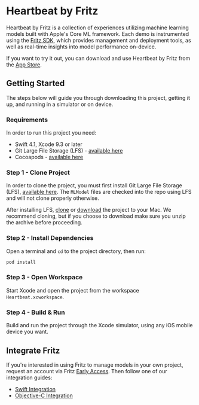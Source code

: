 # Heartbeat by Fritz

Heartbeat by Fritz is a collection of experiences utilizing machine learning models built with Apple's Core ML framework. Each demo is instrumented using the [Fritz SDK](https://github.com/fritzlabs/swift-framework), which provides management and deployment tools, as well as real-time insights into model performance on-device.

If you want to try it out, you can download and use Heartbeat by Fritz from the [App Store](https://itunes.apple.com/us/app/heartbeat-by-fritz/id1325206416).

## Getting Started

The steps below will guide you through downloading this project, getting it up, and running in a simulator or on device.

### Requirements

In order to run this project you need:

- Swift 4.1, Xcode 9.3 or later
- Git Large File Storage (LFS) - [available here](https://git-lfs.github.com)
- Cocoapods - [available here](https://cocoapods.org)

### Step 1 - Clone Project

In order to clone the project, you must first install Git Large File Storage (LFS), [available here](https://git-lfs.github.com). The `MLModel` files are checked into the repo using LFS and will not clone properly otherwise.

After installing LFS, [clone](https://github.com/fritzlabs/heartbeat-ios.git) or [download](https://github.com/fritzlabs/heartbeat-ios/archive/master.zip) the project to your Mac. We recommend cloning, but if you choose to download make sure you unzip the archive before proceeding.

### Step 2 - Install Dependencies

Open a terminal and `cd` to the project directory, then run:

```bash
pod install
```

### Step 3 - Open Workspace

Start Xcode and open the project from the workspace `Heartbeat.xcworkspace`.

### Step 4 - Build & Run

Build and run the project through the Xcode simulator, using any iOS mobile device you want.

## Integrate Fritz

If you're interested in using Fritz to manage models in your own project, request an account via Fritz [Early Access](https://app.fritz.ai/early-access). Then follow one of our integration guides:

- [Swift Integration](https://github.com/fritzlabs/swift-framework/wiki/Swift-Integration)
- [Objective-C Integration](https://github.com/fritzlabs/swift-framework/wiki/Objective-C-Integration)
